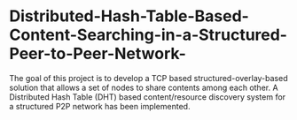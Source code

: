 # Distributed-Hash-Table-Based-Content-Searching-in-a-Structured-Peer-to-Peer-Network-
The goal of this project is to develop a TCP based structured-overlay-based solution that allows a set of nodes to share contents among each other. A Distributed Hash Table (DHT) based content/resource discovery system for a structured P2P network has been implemented.
